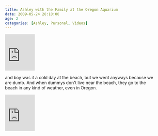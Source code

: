 ```yaml
---
title: Ashley with the Family at the Oregon Aquarium
date: 2009-05-24 20:10:00
age: 2
categories: [Ashley, Personal, Videos]
---
```

<iframe src="https://skydrive.live.com/embed?cid=F443C8FEC5D6FFCE&amp;resid=F443C8FEC5D6FFCE%21203&amp;authkey=AHk2c2EaZ1wFWd0" width="98" height="120" frameborder="0" scrolling="no"></iframe> <p>and boy was it a cold day at the beach, but we went anyways because we are dumb.  And when dummys don't live near the beach, they go to the beach in any kind of weather, even in Oregon.</p> <iframe src="https://skydrive.live.com/embed?cid=F443C8FEC5D6FFCE&amp;resid=F443C8FEC5D6FFCE%21204&amp;authkey=AOKTC6WBR8jQVRI" width="98" height="120" frameborder="0" scrolling="no"></iframe>
